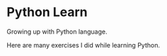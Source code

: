 # Python Learn
 Growing up with Python language.

Here are many exercises I did while learning Python.
